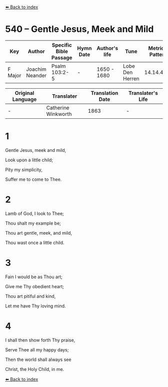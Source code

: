 [⬅️ Back to index](../README.md)

# 540 – Gentle Jesus, Meek and Mild

Key | Author   | Specific Bible Passage     |Hymn Date |Author's life |Tune |Metrical Pattern   |Composer/Source                                                                                        
-- | --------- | ---------------------------|----------|--------------|-----|-------------------|-------------   
F Major  | Joachim Neander      | Psalm 103:2-5 | -  | 1650 - 1680 | Lobe Den Herren | 14.14.4.7.8 | Chorale Book for England, 1863 

Original Language | Translater | Translation Date   | Translater's Life     
----------------- | --------- | --------------------|-------------   
\-  | Catherine Winkworth      | 1863 | -  | 1827 - 1878 



# 1

Gentle Jesus, meek and mild,

Look upon a little child;

Pity my simplicity,

Suffer me to come to Thee.



# 2

Lamb of God, I look to Thee;

Thou shalt my example be;

Thou art gentle, meek, and mild,

Thou wast once a little child.



# 3

Fain I would be as Thou art;

Give me Thy obedient heart;

Thou art pitiful and kind,

Let me have Thy loving mind.



# 4

I shall then show forth Thy praise,

Serve Thee all my happy days;

Then the world shall always see

Christ, the Holy Child, in me.

[⬅️ Back to index](../README.md)
